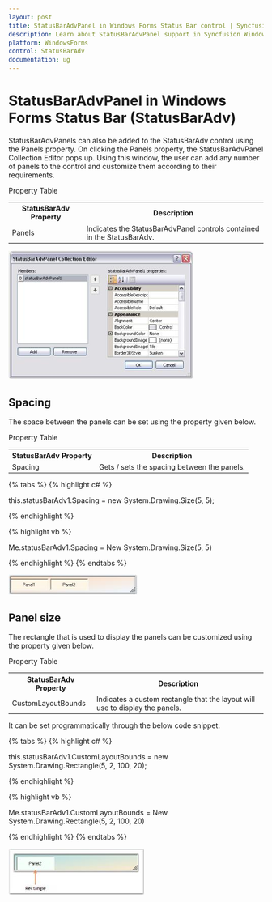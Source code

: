 ```yaml
---
layout: post
title: StatusBarAdvPanel in Windows Forms Status Bar control | Syncfusion
description: Learn about StatusBarAdvPanel support in Syncfusion Windows Forms Status Bar (StatusBarAdv) control and more details.
platform: WindowsForms
control: StatusBarAdv
documentation: ug
---
```


# StatusBarAdvPanel in Windows Forms Status Bar (StatusBarAdv)

StatusBarAdvPanels can also be added to the StatusBarAdv control using the Panels property. On clicking the Panels property, the StatusBarAdvPanel Collection Editor pops up. Using this window, the user can add any number of panels to the control and customize them according to their requirements.

Property Table

<table>
<tr>
<th>
StatusBarAdv Property</th><th>
Description</th></tr>
<tr>
<td>
Panels</td><td>
Indicates the StatusBarAdvPanel controls contained in the StatusBarAdv.</td></tr>
</table>


![Overview_img70](Overview_images/Overview_img70.jpeg) 

## Spacing

The space between the panels can be set using the property given below.

Property Table

<table>
<tr>
<th>
StatusBarAdv Property</th><th>
Description</th></tr>
<tr>
<td>
Spacing</td><td>
Gets / sets the spacing between the panels.</td></tr>
</table>

{% tabs %}
{% highlight c# %}

this.statusBarAdv1.Spacing = new System.Drawing.Size(5, 5);

{% endhighlight %}

{% highlight vb %}

Me.statusBarAdv1.Spacing = New System.Drawing.Size(5, 5)

{% endhighlight %}
{% endtabs %}

![Overview_img71](Overview_images/Overview_img71.jpeg) 

## Panel size

The rectangle that is used to display the panels can be customized using the property given below.

Property Table

<table>
<tr>
<th>
StatusBarAdv Property</th><th>
Description</th></tr>
<tr>
<td>
CustomLayoutBounds</td><td>
Indicates a custom rectangle that the layout will use to display the panels.</td></tr>
</table>


It can be set programmatically through the below code snippet.

{% tabs %}
{% highlight c# %}

this.statusBarAdv1.CustomLayoutBounds = new System.Drawing.Rectangle(5, 2, 100, 20);

{% endhighlight %}

{% highlight vb %}

Me.statusBarAdv1.CustomLayoutBounds = New System.Drawing.Rectangle(5, 2, 100, 20)

{% endhighlight %}
{% endtabs %}

![Overview_img72](Overview_images/Overview_img72.jpeg) 
